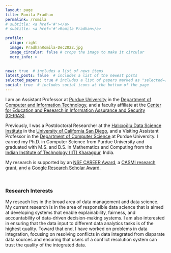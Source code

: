 ```yaml
---
layout: page
title: Romila Pradhan
permalink: /romila
# subtitle: <a href='#'></a>
# subtitle: <a href='#'>Romila Pradhan</a>

profile:
  align: right
  image: PradhanRomila-Dec2022.jpg
  image_circular: false # crops the image to make it circular
  more_info: >
    

news: true  # includes a list of news items
latest_posts: false  # includes a list of the newest posts
selected_papers: true # includes a list of papers marked as "selected={true}"
social: true  # includes social icons at the bottom of the page
---
```


I am an Assistant Professor at <a href="https://www.purdue.edu">Purdue University</a> in the <a href="https://polytechnic.purdue.edu/departments/computer-and-information-technology">Department of Computer and Information Technology</a>, and a faculty affiliate at the <a href="https://www.cerias.purdue.edu/">Center for Education and Research in Information Assurance and Security (CERIAS)</a>.

Previously, I was a Postdoctoral Researcher at the <a href="https://datascience.ucsd.edu/">Halıcıoğlu Data Science Institute</a> in the <a href="https://ucsd.edu/">University of California San Diego</a>, and a Visiting Assistant Professor in the <a href="https://www.cs.purdue.edu/">Department of Computer Science</a> at Purdue University. I earned my Ph.D. in Computer Science from Purdue University and graduated with M.S. and B.S. in Mathematics and Computing from the <a href="http://www.iitkgp.ac.in/">Indian Institute of Technology (IIT) Kharagpur</a>, India.

My research is supported by an <a href="https://www.nsf.gov/awardsearch/showAward?AWD_ID=2237149">NSF CAREER Award</a>, a <a href="https://casmi.northwestern.edu/research/projects/data-biases.html">CASMI research grant</a>, and a <a href="https://research.google/outreach/research-scholar-program/recipients/?category=2022">Google Research Scholar Award</a>.

<br>
<h3>Research Interests</h3>
My reseach lies in the broad area of data management and data science. My current research is in the area of responsible data science that is aimed at developing systems that enable explainability, fairness, and accountability of data-driven decision-making systems. I am also interested in ensuring that the data input to different data analytics tasks is of the highest quality. Toward that end, I have worked on problems in data integration, focusing on resolving conflicts in data integrated from disparate data sources and ensuring that users of a conflict resolution system can trust the quality of the integrated data.

